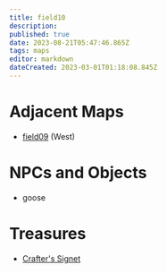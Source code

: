 ```yaml
---
title: field10
description: 
published: true
date: 2023-08-21T05:47:46.865Z
tags: maps
editor: markdown
dateCreated: 2023-03-01T01:18:08.845Z
---
```


# Adjacent Maps
 * [field09](/maps/field09) (West)

# NPCs and Objects
 * goose

# Treasures
 * [Crafter's Signet](/items/crafters-signet)
